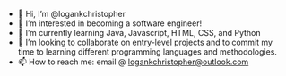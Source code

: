 - 👋 Hi, I’m @logankchristopher
- 👀 I’m interested in becoming a software engineer!
- 🌱 I’m currently learning Java, Javascript, HTML, CSS, and Python
- 💞️ I’m looking to collaborate on entry-level projects and to commit my time to learning different programming languages and methodologies.
- 📫 How to reach me: email @ logankchristopher@outlook.com

<!---
logankchristopher/logankchristopher is a ✨ special ✨ repository because its `README.md` (this file) appears on your GitHub profile.
You can click the Preview link to take a look at your changes.
--->
